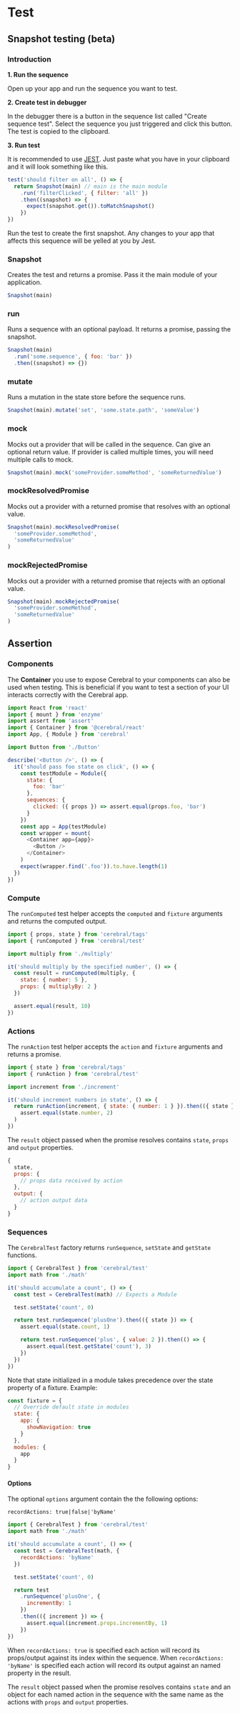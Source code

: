 # Test

## Snapshot testing (beta)

### Introduction

**1. Run the sequence**

Open up your app and run the sequence you want to test.

**2. Create test in debugger**

In the debugger there is a button in the sequence list called "Create sequence test". Select the sequence you just triggered and click this button. The test is copied to the clipboard.

**3. Run test**

It is recommended to use [JEST](https://facebook.github.io/jest/). Just paste what you have in your clipboard and it will look something like this.

```js
test('should filter on all', () => {
  return Snapshot(main) // main is the main module
    .run('filterClicked', { filter: 'all' })
    .then((snapshot) => {
      expect(snapshot.get()).toMatchSnapshot()
    })
})
```

Run the test to create the first snapshot. Any changes to your app that affects this sequence will be yelled at you by Jest.

### Snapshot

Creates the test and returns a promise. Pass it the main module of your application.

```js
Snapshot(main)
```

### run

Runs a sequence with an optional payload. It returns a promise, passing the snapshot.

```js
Snapshot(main)
  .run('some.sequence', { foo: 'bar' })
  .then((snapshot) => {})
```

### mutate

Runs a mutation in the state store before the sequence runs.

```js
Snapshot(main).mutate('set', 'some.state.path', 'someValue')
```

### mock

Mocks out a provider that will be called in the sequence. Can give an optional return value. If provider is called multiple times, you will need multiple calls to mock.

```js
Snapshot(main).mock('someProvider.someMethod', 'someReturnedValue')
```

### mockResolvedPromise

Mocks out a provider with a returned promise that resolves with an optional value.

```js
Snapshot(main).mockResolvedPromise(
  'someProvider.someMethod',
  'someReturnedValue'
)
```

### mockRejectedPromise

Mocks out a provider with a returned promise that rejects with an optional value.

```js
Snapshot(main).mockRejectedPromise(
  'someProvider.someMethod',
  'someReturnedValue'
)
```

## Assertion

### Components

The **Container** you use to expose Cerebral to your components can also be used when testing. This is beneficial if you want to test a section of your UI interacts correctly with the Cerebral app.

```js
import React from 'react'
import { mount } from 'enzyme'
import assert from 'assert'
import { Container } from '@cerebral/react'
import App, { Module } from 'cerebral'

import Button from './Button'

describe('<Button />', () => {
  it('should pass foo state on click', () => {
    const testModule = Module({
      state: {
        foo: 'bar'
      },
      sequences: {
        clicked: ({ props }) => assert.equal(props.foo, 'bar')
      }
    })
    const app = App(testModule)
    const wrapper = mount(
      <Container app={app}>
        <Button />
      </Container>
    )
    expect(wrapper.find('.foo')).to.have.length(1)
  })
})
```

### Compute

The `runComputed` test helper accepts the `computed` and `fixture` arguments and returns the computed output.

```js
import { props, state } from 'cerebral/tags'
import { runComputed } from 'cerebral/test'

import multiply from './multiply'

it('should multiply by the specified number', () => {
  const result = runComputed(multiply, {
    state: { number: 5 },
    props: { multiplyBy: 2 }
  })

  assert.equal(result, 10)
})
```

### Actions

The `runAction` test helper accepts the `action` and `fixture` arguments and returns a promise.

```js
import { state } from 'cerebral/tags'
import { runAction } from 'cerebral/test'

import increment from './increment'

it('should increment numbers in state', () => {
  return runAction(increment, { state: { number: 1 } }).then(({ state }) =>
    assert.equal(state.number, 2)
  )
})
```

The `result` object passed when the promise resolves contains `state`, `props` and `output` properties.

```js
{
  state,
  props: {
    // props data received by action
  },
  output: {
    // action output data
  }
}
```

### Sequences

The `CerebralTest` factory returns `runSequence`, `setState` and `getState` functions.

```js
import { CerebralTest } from 'cerebral/test'
import math from './math'

it('should accumulate a count', () => {
  const test = CerebralTest(math) // Expects a Module

  test.setState('count', 0)

  return test.runSequence('plusOne').then(({ state }) => {
    assert.equal(state.count, 1)

    return test.runSequence('plus', { value: 2 }).then(() => {
      assert.equal(test.getState('count'), 3)
    })
  })
})
```

Note that state initialized in a module takes precedence over the state property of a fixture. Example:

```js
const fixture = {
  // Override default state in modules
  state: {
    app: {
      showNavigation: true
    }
  },
  modules: {
    app
  }
}
```

#### Options

The optional `options` argument contain the the following options:

`recordActions: true|false|'byName'`

```js
import { CerebralTest } from 'cerebral/test'
import math from './math'

it('should accumulate a count', () => {
  const test = CerebralTest(math, {
    recordActions: 'byName'
  })

  test.setState('count', 0)

  return test
    .runSequence('plusOne', {
      incrementBy: 1
    })
    .then(({ increment }) => {
      assert.equal(increment.props.incrementBy, 1)
    })
})
```

When `recordActions: true` is specified each action will record its props/output against its index within the sequence. When `recordActions: 'byName'` is specified each action will record its output against an named property in the result.

The `result` object passed when the promise resolves contains `state` and an object for each named action in the sequence with the same name as the actions with `props` and `output` properties.
